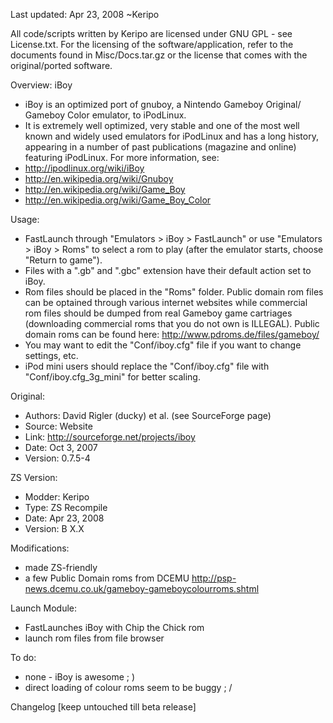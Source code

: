 Last updated: Apr 23, 2008
~Keripo

All code/scripts written by Keripo are licensed under
GNU GPL - see License.txt. For the licensing of the
software/application, refer to the documents found in
Misc/Docs.tar.gz or the license that comes with the
original/ported software.

Overview:
iBoy
- iBoy is an optimized port of gnuboy, a Nintendo Gameboy Original/
  Gameboy Color emulator, to iPodLinux.
- It is extremely well optimized, very stable and one of the most
  well known and widely used emulators for iPodLinux and has a
  long history, appearing in a number of past publications
  (magazine and online) featuring iPodLinux.
For more information, see:
- http://ipodlinux.org/wiki/iBoy
- http://en.wikipedia.org/wiki/Gnuboy
- http://en.wikipedia.org/wiki/Game_Boy
- http://en.wikipedia.org/wiki/Game_Boy_Color

Usage:
- FastLaunch through "Emulators > iBoy > FastLaunch" or
  use "Emulators > iBoy > Roms" to select a rom to play
  (after the emulator starts, choose "Return to game").
- Files with a ".gb" and ".gbc" extension have their default
  action set to iBoy.
- Rom files should be placed in the "Roms" folder.
  Public domain rom files can be optained through various
  internet websites while commercial rom files should be dumped
  from real Gameboy game cartriages (downloading commercial
  roms that you do not own is ILLEGAL). Public domain roms can
  be found here: http://www.pdroms.de/files/gameboy/
- You may want to edit the "Conf/iboy.cfg" file if you want to
  change settings, etc.
- iPod mini users should replace the "Conf/iboy.cfg" file with
  "Conf/iboy.cfg_3g_mini" for better scaling.


Original:
- Authors: David Rigler (ducky) et al. (see SourceForge page)
- Source: Website
- Link:
  http://sourceforge.net/projects/iboy
- Date: Oct 3, 2007
- Version: 0.7.5-4

ZS Version:
- Modder: Keripo
- Type: ZS Recompile
- Date: Apr 23, 2008
- Version: B X.X

Modifications:
- made ZS-friendly
- a few Public Domain roms from DCEMU
  http://psp-news.dcemu.co.uk/gameboy-gameboycolourroms.shtml

Launch Module:
- FastLaunches iBoy with Chip the Chick rom
- launch rom files from file browser

To do:
- none - iBoy is awesome ; )
- direct loading of colour roms seem to be buggy ; /

Changelog 
[keep untouched till beta release]